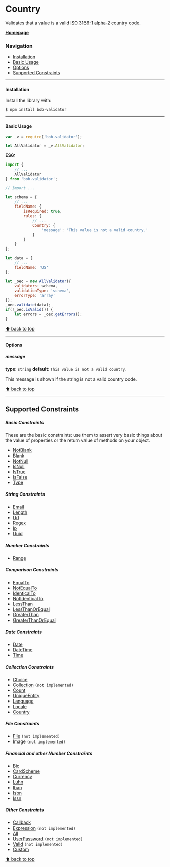 # Country
Validates that a value is a valid [ISO 3166-1 alpha-2](https://en.wikipedia.org/wiki/ISO_3166-1#Current_codes) country code.

[**Homepage**][documentation-schema-url]

### Navigation

* [Installation](#installation)
* [Basic Usage](#basic-usage)
* [Options](#options)
* [Supported Constraints](#supported-constraints)

---------------

#### Installation

Install the library with:
```sh
$ npm install bob-validator
```

---------------

#### Basic Usage

```javascript
var _v = require('bob-validator');

let AllValidator = _v.AllValidator;
```

**ES6:**
```javascript
import {
    // ...
    AllValidator
} from 'bob-validator';
```

```javascript
// Import ...

let schema = {
    // ...
    fieldName: {
        isRequired: true,
        rules: {
            // ...
            Country: {
                'message': 'This value is not a valid country.'
            }
        }
    }
};

let data = {
    // ...
    fieldName: 'US'
};

let _oec = new AllValidator({
    validators: schema,
    validationType: 'schema',
    errorType: 'array'
});
_oec.validate(data);
if(!_oec.isValid()) {
    let errors = _oec.getErrors();
}
```

[⬆ back to top](#navigation)

---------------

#### Options
##### message
**type**: `string` **default**: `This value is not a valid country.`

This message is shown if the string is not a valid country code.

[⬆ back to top](#navigation)

---------------

## Supported Constraints
##### Basic Constraints

These are the basic constraints: use them to assert very basic things about the value of properties or the return value of methods on your object.

* [NotBlank][notblank-schema-url]
* [Blank][blank-schema-url]
* [NotNull][notnull-schema-url]
* [IsNull][isnull-schema-url]
* [IsTrue][istrue-schema-url]
* [IsFalse][isfalse-schema-url]
* [Type][type-schema-url]

##### String Constraints

* [Email][email-schema-url]
* [Length][length-schema-url]
* [Url][url-schema-url]
* [Regex][regex-schema-url]
* [Ip][ip-schema-url]
* [Uuid][uuid-schema-url]

##### Number Constraints

* [Range][range-schema-url]

##### Comparison Constraints

* [EqualTo][equalto-schema-url]
* [NotEqualTo][notequalto-schema-url]
* [IdenticalTo][identicalto-schema-url]
* [NotIdenticalTo][notidenticalto-schema-url]
* [LessThan][lessthan-schema-url]
* [LessThanOrEqual][lessthanorequal-schema-url]
* [GreaterThan][greaterthan-schema-url]
* [GreaterThanOrEqual][greaterthanorequal-schema-url]

##### Date Constraints

* [Date][date-schema-url]
* [DateTime][datetime-schema-url]
* [Time][time-schema-url]

##### Collection Constraints

* [Choice][choice-schema-url]
* [Collection][collection-schema-url] `(not implemented)`
* [Count][count-schema-url]
* [UniqueEntity][uniqueentity-schema-url]
* [Language][language-schema-url]
* [Locale][locale-schema-url]
* [Country][country-schema-url]

##### File Constraints

* [File][file-schema-url] `(not implemented)`
* [Image][image-schema-url] `(not implemented)`

##### Financial and other Number Constraints

* [Bic][bic-schema-url]
* [CardScheme][cardscheme-schema-url]
* [Currency][currency-schema-url]
* [Luhn][luhn-schema-url]
* [Iban][iban-schema-url]
* [Isbn][isbn-schema-url]
* [Issn][issn-schema-url]

##### Other Constraints

* [Callback][callback-schema-url]
* [Expression][expression-schema-url] `(not implemented)`
* [All][all-schema-url]
* [UserPassword][userpassword-schema-url] `(not implemented)`
* [Valid][valid-schema-url] `(not implemented)`
* [Custom][custom-schema-url]

[⬆ back to top](#navigation)


[documentation-schema-url]: https://github.com/alexeybob/bob-validator/blob/master/README.md#documentation
[installation-schema-url]: https://github.com/alexeybob/bob-validator/blob/master/README.md#installation-and-using
[notblank-schema-url]: https://github.com/alexeybob/bob-validator/blob/master/doc/validators/schema/NotBlank.md
[blank-schema-url]: https://github.com/alexeybob/bob-validator/blob/master/doc/validators/schema/Blank.md
[notnull-schema-url]: https://github.com/alexeybob/bob-validator/blob/master/doc/validators/schema/NotNull.md
[isnull-schema-url]: https://github.com/alexeybob/bob-validator/blob/master/doc/validators/schema/IsNull.md
[istrue-schema-url]: https://github.com/alexeybob/bob-validator/blob/master/doc/validators/schema/IsTrue.md
[isfalse-schema-url]: https://github.com/alexeybob/bob-validator/blob/master/doc/validators/schema/IsFalse.md
[type-schema-url]: https://github.com/alexeybob/bob-validator/blob/master/doc/validators/schema/Type.md
[email-schema-url]: https://github.com/alexeybob/bob-validator/blob/master/doc/validators/schema/Email.md
[length-schema-url]: https://github.com/alexeybob/bob-validator/blob/master/doc/validators/schema/Length.md
[url-schema-url]: https://github.com/alexeybob/bob-validator/blob/master/doc/validators/schema/Url.md
[regex-schema-url]: https://github.com/alexeybob/bob-validator/blob/master/doc/validators/schema/Regex.md
[ip-schema-url]: https://github.com/alexeybob/bob-validator/blob/master/doc/validators/schema/Ip.md
[uuid-schema-url]: https://github.com/alexeybob/bob-validator/blob/master/doc/validators/schema/Uuid.md
[range-schema-url]: https://github.com/alexeybob/bob-validator/blob/master/doc/validators/schema/Range.md
[equalto-schema-url]: https://github.com/alexeybob/bob-validator/blob/master/doc/validators/schema/EqualTo.md
[notequalto-schema-url]: https://github.com/alexeybob/bob-validator/blob/master/doc/validators/schema/NotEqualTo.md
[identicalto-schema-url]: https://github.com/alexeybob/bob-validator/blob/master/doc/validators/schema/IdenticalTo.md
[notidenticalto-schema-url]: https://github.com/alexeybob/bob-validator/blob/master/doc/validators/schema/NotIdenticalTo.md
[lessthan-schema-url]: https://github.com/alexeybob/bob-validator/blob/master/doc/validators/schema/LessThan.md
[lessthanorequal-schema-url]: https://github.com/alexeybob/bob-validator/blob/master/doc/validators/schema/LessThanOrEqual.md
[greaterthan-schema-url]: https://github.com/alexeybob/bob-validator/blob/master/doc/validators/schema/GreaterThan.md
[greaterthanorequal-schema-url]: https://github.com/alexeybob/bob-validator/blob/master/doc/validators/schema/GreaterThanOrEqual.md
[date-schema-url]: https://github.com/alexeybob/bob-validator/blob/master/doc/validators/schema/Date.md
[datetime-schema-url]: https://github.com/alexeybob/bob-validator/blob/master/doc/validators/schema/DateTime.md
[time-schema-url]: https://github.com/alexeybob/bob-validator/blob/master/doc/validators/schema/Time.md
[choice-schema-url]: https://github.com/alexeybob/bob-validator/blob/master/doc/validators/schema/Choice.md
[collection-schema-url]: https://github.com/alexeybob/bob-validator/blob/master/doc/validators/schema/Collection.md
[count-schema-url]: https://github.com/alexeybob/bob-validator/blob/master/doc/validators/schema/Count.md
[uniqueentity-schema-url]: https://github.com/alexeybob/bob-validator/blob/master/doc/validators/schema/UniqueEntity.md
[language-schema-url]: https://github.com/alexeybob/bob-validator/blob/master/doc/validators/schema/Language.md
[locale-schema-url]: https://github.com/alexeybob/bob-validator/blob/master/doc/validators/schema/Locale.md
[country-schema-url]: https://github.com/alexeybob/bob-validator/blob/master/doc/validators/schema/Country.md
[file-schema-url]: https://github.com/alexeybob/bob-validator/blob/master/doc/validators/schema/File.md
[image-schema-url]: https://github.com/alexeybob/bob-validator/blob/master/doc/validators/schema/Image.md
[bic-schema-url]: https://github.com/alexeybob/bob-validator/blob/master/doc/validators/schema/Bic.md
[cardscheme-schema-url]: https://github.com/alexeybob/bob-validator/blob/master/doc/validators/schema/CardScheme.md
[currency-schema-url]: https://github.com/alexeybob/bob-validator/blob/master/doc/validators/schema/Currency.md
[luhn-schema-url]: https://github.com/alexeybob/bob-validator/blob/master/doc/validators/schema/Luhn.md
[iban-schema-url]: https://github.com/alexeybob/bob-validator/blob/master/doc/validators/schema/Iban.md
[isbn-schema-url]: https://github.com/alexeybob/bob-validator/blob/master/doc/validators/schema/Isbn.md
[issn-schema-url]: https://github.com/alexeybob/bob-validator/blob/master/doc/validators/schema/Issn.md
[callback-schema-url]: https://github.com/alexeybob/bob-validator/blob/master/doc/validators/schema/Callback.md
[expression-schema-url]: https://github.com/alexeybob/bob-validator/blob/master/doc/validators/schema/Expression.md
[all-schema-url]: https://github.com/alexeybob/bob-validator/blob/master/doc/validators/schema/All.md
[userpassword-schema-url]: https://github.com/alexeybob/bob-validator/blob/master/doc/validators/schema/UserPassword.md
[valid-schema-url]: https://github.com/alexeybob/bob-validator/blob/master/doc/validators/schema/Valid.md
[custom-schema-url]: https://github.com/alexeybob/bob-validator/blob/master/doc/validators/schema/Custom.md